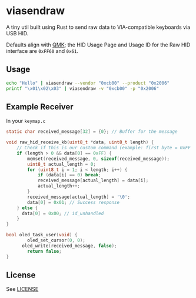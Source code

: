 # viasendraw

A tiny util built using Rust to send raw data to VIA-compatible keyboards via USB HID.

Defaults align with [QMK](https://docs.qmk.fm/features/rawhid#receiving-data-from-the-keyboard); the HID Usage Page and Usage ID for the Raw HID interface are `0xFF60` and `0x61`.

## Usage

```sh
echo "Hello" | viasendraw --vendor "0xcb00" --product "0x2006"
printf "\x01\x02\x03" | viasendraw -v "0xcb00" -p "0x2006"
```

## Example Receiver

In your `keymap.c`

```c
static char received_message[32] = {0}; // Buffer for the message

void raw_hid_receive_kb(uint8_t *data, uint8_t length) {
    // Check if this is our custom command (example: first byte = 0xFF for custom commands)
    if (length > 0 && data[0] == 0xFF) {
        memset(received_message, 0, sizeof(received_message));
        uint8_t actual_length = 0;
        for (uint8_t i = 1; i < length; i++) {
            if (data[i] == 0) break;
            received_message[actual_length] = data[i];
            actual_length++;
        }
        received_message[actual_length] = '\0';
        data[0] = 0x01; // Success response
    } else {
      data[0] = 0x00; // id_unhandled
    }
}

bool oled_task_user(void) {
		oled_set_cursor(0, 0);
	  oled_write(received_message, false);
		return false;
}
```

## License

See [LICENSE](./LICENSE)
